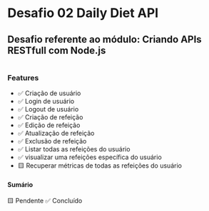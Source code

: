 # Desafio 02 Daily Diet API
## Desafio referente ao módulo: Criando APIs RESTfull com Node.js

#
### Features

- ✅ Criação de usuário
- ✅ Login de usuário
- ✅ Logout de usuário
- ✅ Criação de refeição
- ✅ Edição de refeição
- ✅ Atualização de refeição
- ✅ Exclusão de refeição
- ✅ Listar todas as refeições do usuário
- ✅ visualizar uma refeições específica do usuário
- 🟨 Recuperar métricas de todas as refeições do usuário

#### Sumário

🟨 Pendente
✅ Concluído


